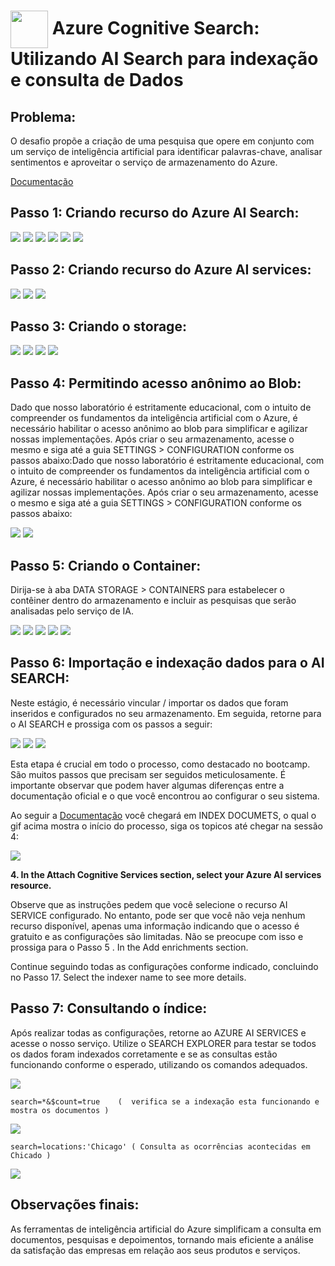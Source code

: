 <h1>
    <a href="https://www.dio.me/">
     <img align="center" width="60px" src="https://hermes.dio.me/lab_projects/badges/619af8f8-d138-4e40-9d48-fec7b318e44d.png"></a>
    <span> 
Azure Cognitive Search: Utilizando AI Search para indexação e consulta de Dados</span>
</h1>

## Problema:

O desafio propõe a criação de uma pesquisa que opere em conjunto com um serviço de inteligência artificial para identificar palavras-chave, analisar sentimentos e aproveitar o serviço de armazenamento do Azure.

[Documentação](https://microsoftlearning.github.io/mslearn-ai-fundamentals/Instructions/Labs/11-ai-search.html)

## Passo 1: Criando recurso do Azure AI Search:

<img src="./images/1.png"/>
<img src="./images/2.png"/>
<img src="./images/3.png"/>
<img src="./images/4.png"/>
<img src="./images/5.png"/>
<img src="./images6/.png"/>

## Passo 2: Criando recurso do Azure AI services:

<img src="./images/7.png"/>
<img src="./images/8.png"/>
<img src="./images/9.png"/>

## Passo 3: Criando o storage:

<img src="./images/10.png"/>
<img src="./images/11.png"/>
<img src="./images/12.png"/>
<img src="./images/13.png"/>

## Passo 4: Permitindo acesso anônimo ao Blob:

Dado que nosso laboratório é estritamente educacional, com o intuito de compreender os fundamentos da inteligência artificial com o Azure, é necessário habilitar o acesso anônimo ao blob para simplificar e agilizar nossas implementações. Após criar o seu armazenamento, acesse o mesmo e siga até a guia SETTINGS > CONFIGURATION conforme os passos abaixo:Dado que nosso laboratório é estritamente educacional, com o intuito de compreender os fundamentos da inteligência artificial com o Azure, é necessário habilitar o acesso anônimo ao blob para simplificar e agilizar nossas implementações. Após criar o seu armazenamento, acesse o mesmo e siga até a guia SETTINGS > CONFIGURATION conforme os passos abaixo:

<img src="./images/14.png"/>
<img src="./images/15.png"/>

## Passo 5: Criando o Container:

Dirija-se à aba DATA STORAGE > CONTAINERS para estabelecer o contêiner dentro do armazenamento e incluir as pesquisas que serão analisadas pelo serviço de IA.

<img src="./images/16.png"/>
<img src="./images/17.png"/>
<img src="./images/18.png"/>
<img src="./images/19.png"/>
<img src="./images/20.png"/>

## Passo 6: Importação e indexação dados para o AI SEARCH:      

Neste estágio, é necessário vincular / importar os dados que foram inseridos e configurados no seu armazenamento. Em seguida, retorne para o AI SEARCH e prossiga com os passos a seguir:

<img src="./images/21.png"/>
<img src="./images/22.png"/>
<img src="./images/23.png"/>

Esta etapa é crucial em todo o processo, como destacado no bootcamp. São muitos passos que precisam ser seguidos meticulosamente. É importante observar que podem haver algumas diferenças entre a documentação oficial e o que você encontrou ao configurar o seu sistema.

Ao seguir a [Documentação](https://microsoftlearning.github.io/mslearn-ai-fundamentals/Instructions/Labs/11-ai-search.html) você chegará em INDEX DOCUMETS, o qual o gif acima mostra o início do processo, siga os topicos até chegar na sessão 4:

<img src="./images/24.png"/>

**4. In the Attach Cognitive Services section, select your Azure AI services resource.**

Observe que as instruções pedem que você selecione o recurso AI SERVICE configurado. No entanto, pode ser que você não veja nenhum recurso disponível, apenas uma informação indicando que o acesso é gratuito e as configurações são limitadas. Não se preocupe com isso e prossiga para o Passo 5 . In the Add enrichments section.

Continue seguindo todas as configurações conforme indicado, concluindo no Passo 17. Select the indexer name to see more details.

## Passo 7: Consultando o índice:      

Após realizar todas as configurações, retorne ao AZURE AI SERVICES e acesse o nosso serviço. Utilize o SEARCH EXPLORER para testar se todos os dados foram indexados corretamente e se as consultas estão funcionando conforme o esperado, utilizando os comandos adequados.

<img src="./images/25.png"/>

```
search=*&$count=true    (  verifica se a indexação esta funcionando e mostra os documentos )
```
<img src="./images/26.png"/>

```
search=locations:'Chicago' ( Consulta as ocorrências acontecidas em Chicado )
```
<img src="./images/27.png"/>

## Observações finais:      

As ferramentas de inteligência artificial do Azure simplificam a consulta em documentos, pesquisas e depoimentos, tornando mais eficiente a análise da satisfação das empresas em relação aos seus produtos e serviços.



